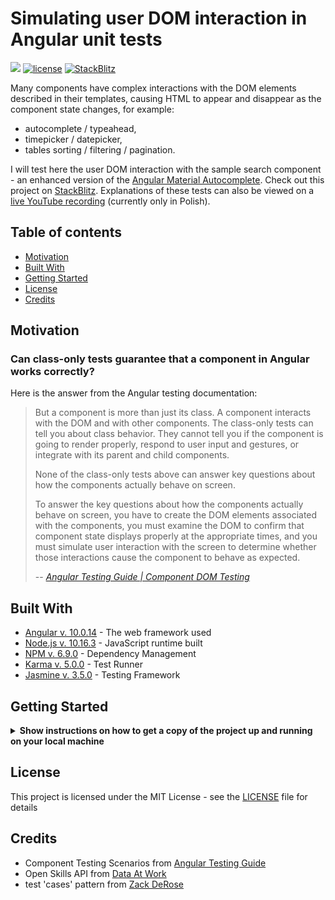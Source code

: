 # Simulating user DOM interaction in Angular unit tests <!-- omit in toc -->

<a href="https://github.com/crappylime/angular-test-typeahead/commits/master"><img src="https://img.shields.io/github/last-commit/crappylime/angular-test-typeahead.svg?style=plasticr"/></a>
[![license](https://img.shields.io/github/license/crappylime/angular-test-typeahead.svg)](https://github.com/crappylime/angular-test-typeahead/blob/master/LICENSE) [![StackBlitz](https://img.shields.io/badge/StackBlitz-Edit-blue)](https://stackblitz.com/github/crappylime/angular-test-typeahead)

Many components have complex interactions with the DOM elements described in their templates, causing HTML to appear and disappear as the component state changes, for example:

- autocomplete / typeahead,
- timepicker / datepicker,
- tables sorting / filtering / pagination.

I will test here the user DOM interaction with the sample search component - an enhanced version of the [Angular Material Autocomplete](https://material.angular.io/components/autocomplete/overview).
Check out this project on [StackBlitz](https://stackblitz.com/github/crappylime/angular-test-typeahead). Explanations of these tests can also be viewed on a [live YouTube recording](https://www.youtube.com/watch?v=v3ZVEU88-PA) (currently only in Polish).

## Table of contents <!-- omit in toc -->

- [Motivation](#motivation)
- [Built With](#built-with)
- [Getting Started](#getting-started)
- [License](#license)
- [Credits](#credits)

## Motivation

### Can class-only tests guarantee that a component in Angular works correctly? <!-- omit in toc -->

Here is the answer from the Angular testing documentation:

> But a component is more than just its class. A component interacts with the DOM and with other components. The class-only tests can tell you about class behavior. They cannot tell you if the component is going to render properly, respond to user input and gestures, or integrate with its parent and child components.
>
> None of the class-only tests above can answer key questions about how the components actually behave on screen.
>
> To answer the key questions about how the components actually behave on screen, you have to create the DOM elements associated with the components, you must examine the DOM to confirm that component state displays properly at the appropriate times, and you must simulate user interaction with the screen to determine whether those interactions cause the component to behave as expected.
>
> -- <cite>[Angular Testing Guide | Component DOM Testing](https://angular.io/guide/testing#component-dom-testing)</cite>

## Built With

- [Angular v. 10.0.14](https://angular.io) - The web framework used
- [Node.js v. 10.16.3](https://nodejs.org) - JavaScript runtime built
- [NPM v. 6.9.0](https://www.npmjs.com) - Dependency Management
- [Karma v. 5.0.0](https://karma-runner.github.io/) - Test Runner
- [Jasmine v. 3.5.0](https://jasmine.github.io/) - Testing Framework

## Getting Started

<details><summary><b>Show instructions on how to get a copy of the project up and running on your local machine</b></summary>

### Prerequisites <!-- omit in toc -->

- [VS Code](https://code.visualstudio.com) or other IDE
- [Node.js v. 10.16.3](https://nodejs.org) or higher

### Installing <!-- omit in toc -->

1.  Clone repo

    ```sh
    $ git clone https://github.com/crappylime/angular-test-typeahead.git
    ```

2.  Go to the project root

    ```sh
    $ cd angular-test-typeahead
    ```

3.  Install dependencies

    ```sh
    $ npm i
    ```

4.  Run tests

    ```sh
    $ npm test
    ```

5.  You can also run tests in the headless mode

    ```sh
    $ npm test:ci
    ```

6.  Or run the app

    ```sh
    $ npm start
    ```

    </details>

## License

This project is licensed under the MIT License - see the [LICENSE](LICENSE) file for details

## Credits

- Component Testing Scenarios from [Angular Testing Guide](https://angular.io/guide/testing-components-scenarios)
- Open Skills API from [Data At Work](http://dataatwork.org/)
- test 'cases' pattern from [Zack DeRose](https://medium.com/angular-in-depth/how-i-was-completely-wrong-about-setting-up-tearing-down-tests-d3f6501d1718)
